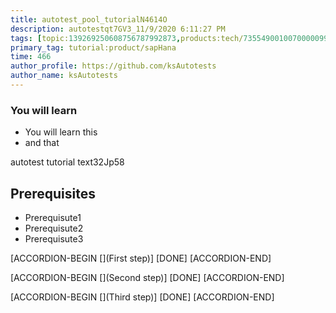 ```yaml
---
title: autotest_pool_tutorialN4614O
description: autotestqt7GV3_11/9/2020 6:11:27 PM
tags: [topic:139269250608756787992873,products:tech/73554900100700000996,tutorial:experience/advanced]
primary_tag: tutorial:product/sapHana
time: 466
author_profile: https://github.com/ksAutotests
author_name: ksAutotests
---
```

### You will learn
- You will learn this
- and that

autotest tutorial text32Jp58

## Prerequisites
- Prerequisute1
- Prerequisute2
- Prerequisute3

[ACCORDION-BEGIN [](First step)]
[DONE]
[ACCORDION-END]

[ACCORDION-BEGIN [](Second step)]
[DONE]
[ACCORDION-END]

[ACCORDION-BEGIN [](Third step)]
[DONE]
[ACCORDION-END]

